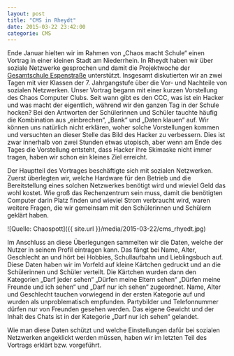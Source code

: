 ```yaml
---
layout: post
title: "CMS in Rheydt"
date: 2015-03-22 23:42:00
categorie: CMS
---
```

Ende Januar hielten wir im Rahmen von „Chaos macht Schule“ einen Vortrag in einer kleinen Stadt am Niederrhein. In Rheydt haben wir über soziale Netzwerke gesprochen und damit die Projektwoche der [Gesamtschule Espenstraße](https://www.espenstrasse.squarespace.com/) unterstützt. Insgesamt diskutierten wir an zwei Tagen mit vier Klassen der 7. Jahrgangstufe über die Vor- und Nachteile von sozialen Netzwerken.
Unser Vortrag begann mit einer kurzen Vorstellung des Chaos Computer Clubs. Seit wann gibt es den CCC, was ist ein Hacker und was macht der eigentlich, während wir den ganzen Tag in der Schule hocken? Bei den Antworten der Schülerinnen und Schüler tauchte häufig die Kombination aus „einbrechen“, „Bank“ und „Daten klauen“ auf. Wir können uns natürlich nicht erklären, woher solche Vorstellungen kommen und versuchten an dieser Stelle das Bild des Hacker zu verbessern. Dies ist zwar innerhalb von zwei Stunden etwas utopisch, aber wenn am Ende des Tages die Vorstellung entsteht, dass Hacker ihre Skimaske nicht immer tragen, haben wir schon ein kleines Ziel erreicht.

Der Hauptteil des Vortrages beschäftigte sich mit sozialen Netzwerken. Zuerst überlegten wir, welche Hardware für den Betrieb und die Bereitstellung eines solchen Netzwerkes benötigt wird und wieviel Geld das wohl kostet. Wie groß das Rechenzentrum sein muss, damit die benötigten Computer darin Platz finden und wieviel Strom verbraucht wird, waren weitere Fragen, die wir gemeinsam mit den Schülerinnen und Schülern geklärt haben.

![Quelle: Chaospott]({{ site.url }}/media/2015-03-22/cms_rhyedt.jpg)

Im Anschluss an diese Überlegungen sammelten wir die Daten, welche der Nutzer in seinem Profil eintragen kann. Das fängt bei Name, Alter, Geschlecht an und hört bei Hobbies, Schullaufbahn und Lieblingsbuch auf. Diese Daten haben wir im Vorfeld auf kleine Kärtchen gedruckt und an die Schülerinnen und Schüler verteilt. Die Kärtchen wurden dann den Kategorien „Darf jeder sehen“ „Dürfen meine Eltern sehen“ „Dürfen meine Freunde und ich sehen“ und „Darf nur ich sehen“ zugeordnet. Name, Alter und Geschlecht tauchen vorwiegend in der ersten Kategorie auf und wurden als unproblematisch empfunden. Partybilder und Telefonnummer dürfen nur von Freunden gesehen werden. Das eigene Gewicht und der Inhalt des Chats ist in der Kategorie „Darf nur ich sehen“ gelandet.

Wie man diese Daten schützt und welche Einstellungen dafür bei sozialen Netzwerken angeklickt werden müssen, haben wir im letzten Teil des Vortrags erklärt bzw. vorgeführt.